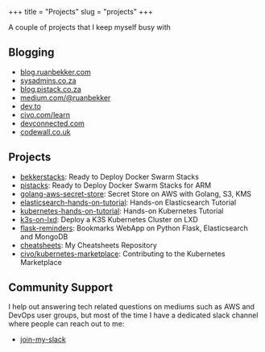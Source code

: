 +++
title = "Projects"
slug = "projects"
+++

A couple of projects that I keep myself busy with

## Blogging

* [blog.ruanbekker.com](https://blog.ruanbekker.com)
* [sysadmins.co.za](https://sysadmins.co.za)
* [blog.pistack.co.za](https://blog.pistack.co.za)
* [medium.com/@ruanbekker](https://medium.com/@ruanbekker)
* [dev.to](https://dev.to/ruanbekker)
* [civo.com/learn](https://www.civo.com/learn/setup-a-3-node-docker-swarm)
* [devconnected.com](https://devconnected.com/author/ruan_bekker/)
* [codewall.co.uk](https://www.codewall.co.uk/author/ruanbekker/)

## Projects

* [bekkerstacks](https://github.com/bekkerstacks): Ready to Deploy Docker Swarm Stacks
* [pistacks](https://github.com/pistacks?tab=repositories): Ready to Deploy Docker Swarm Stacks for ARM
* [golang-aws-secret-store](https://github.com/ruanbekker/golang-aws-secret-store): Secret Store on AWS with Golang, S3, KMS
* [elasticsearch-hands-on-tutorial](https://github.com/ruanbekker/elasticsearch-demo): Hands-on Elasticsearch Tutorial
* [kubernetes-hands-on-tutorial](https://github.com/ruanbekker/kubernetes-hands-on-demo): Hands-on Kubernetes Tutorial
* [k3s-on-lxd](https://github.com/ruanbekker/k3s-on-lxd): Deploy a K3S Kubernetes Cluster on LXD
* [flask-reminders](https://github.com/ruanbekker/flask-reminders): Bookmarks WebApp on Python Flask, Elasticsearch and MongoDB
* [cheatsheets](https://github.com/ruanbekker/cheatsheets): My Cheatsheets Repository
* [civo/kubernetes-marketplace](https://github.com/civo/kubernetes-marketplace): Contributing to the Kubernetes Marketplace

## Community Support

I help out answering tech related questions on mediums such as AWS and DevOps user groups, but most of the time I have a dedicated slack channel where people can reach out to me:

* [join-my-slack](https://linux-hackers-slack.herokuapp.com)

